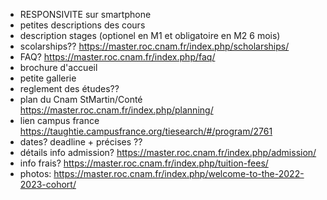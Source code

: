 * RESPONSIVITE sur smartphone
* petites descriptions des cours
* description stages (optionel en M1 et obligatoire en M2 6 mois)
* scolarships?? https://master.roc.cnam.fr/index.php/scholarships/
* FAQ? https://master.roc.cnam.fr/index.php/faq/
* brochure d'accueil
* petite gallerie
* reglement des études??
* plan du Cnam StMartin/Conté https://master.roc.cnam.fr/index.php/planning/
* lien campus france https://taughtie.campusfrance.org/tiesearch/#/program/2761
* dates? deadline + précises ??
* détails info admission? https://master.roc.cnam.fr/index.php/admission/
* info frais? https://master.roc.cnam.fr/index.php/tuition-fees/
* photos: https://master.roc.cnam.fr/index.php/welcome-to-the-2022-2023-cohort/